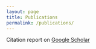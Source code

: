 ```yaml
---
layout: page
title: Publications
permalink: /publications/
---
```


Citation report on [Google Scholar](http://scholar.google.com/citations?user=ObBAroQAAAAJ)
